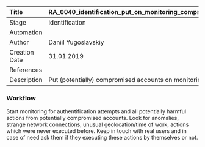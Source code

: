 | Title          | RA_0040_identification_put_on_monitoring_compromised_accounts                                                                                                      |
|:---------------|:-----------------------------------------------------------------------------------------------------------------|
| Stage    | identification                                                            |
| Automation | <ul></ul> |
| Author    | Daniil Yugoslavskiy                                                          |
| Creation Date    | 31.01.2019                                            |
| References     | <ul></ul>                                  |
| Description    | Put (potentially) compromised accounts on monitoring                                                               |


### Workflow

Start monitoring for authentification attempts and all potentially harmful actions from potentially compromised accounts.
Look for anomalies, strange network connections, unusual geolocation/time of work, actions which were never executed before.
Keep in touch with real users and in case of need ask them if they executing these actions by themselves or not.

